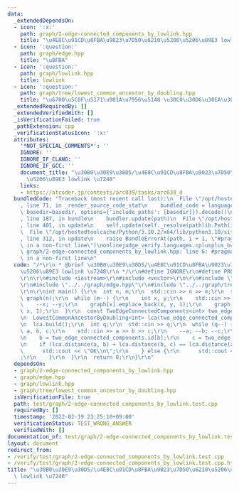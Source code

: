 ```yaml
---
data:
  _extendedDependsOn:
  - icon: ':x:'
    path: graph/2-edge-connected_components_by_lowlink.hpp
    title: "\u4E8C\u91CD\u8FBA\u9023\u7D50\u6210\u5206\u5206\u89E3 lowlink \u7248"
  - icon: ':question:'
    path: graph/edge.hpp
    title: "\u8FBA"
  - icon: ':question:'
    path: graph/lowlink.hpp
    title: lowlink
  - icon: ':question:'
    path: graph/tree/lowest_common_ancestor_by_doubling.hpp
    title: "\u6700\u5C0F\u5171\u901A\u7956\u5148 \u30C0\u30D6\u30EA\u30F3\u30B0\u7248"
  _extendedRequiredBy: []
  _extendedVerifiedWith: []
  _isVerificationFailed: true
  _pathExtension: cpp
  _verificationStatusIcon: ':x:'
  attributes:
    '*NOT_SPECIAL_COMMENTS*': ''
    IGNORE: ''
    IGNORE_IF_CLANG: ''
    IGNORE_IF_GCC: ''
    document_title: "\u30B0\u30E9\u30D5/\u4E8C\u91CD\u8FBA\u9023\u7D50\u6210\u5206\
      \u5206\u89E3 lowlink \u7248"
    links:
    - https://atcoder.jp/contests/arc039/tasks/arc039_d
  bundledCode: "Traceback (most recent call last):\n  File \"/opt/hostedtoolcache/Python/3.10.2/x64/lib/python3.10/site-packages/onlinejudge_verify/documentation/build.py\"\
    , line 71, in _render_source_code_stat\n    bundled_code = language.bundle(stat.path,\
    \ basedir=basedir, options={'include_paths': [basedir]}).decode()\n  File \"/opt/hostedtoolcache/Python/3.10.2/x64/lib/python3.10/site-packages/onlinejudge_verify/languages/cplusplus.py\"\
    , line 187, in bundle\n    bundler.update(path)\n  File \"/opt/hostedtoolcache/Python/3.10.2/x64/lib/python3.10/site-packages/onlinejudge_verify/languages/cplusplus_bundle.py\"\
    , line 401, in update\n    self.update(self._resolve(pathlib.Path(included), included_from=path))\n\
    \  File \"/opt/hostedtoolcache/Python/3.10.2/x64/lib/python3.10/site-packages/onlinejudge_verify/languages/cplusplus_bundle.py\"\
    , line 312, in update\n    raise BundleErrorAt(path, i + 1, \"#pragma once found\
    \ in a non-first line\")\nonlinejudge_verify.languages.cplusplus_bundle.BundleErrorAt:\
    \ graph/2-edge-connected_components_by_lowlink.hpp: line 6: #pragma once found\
    \ in a non-first line\n"
  code: "/*\r\n * @brief \u30B0\u30E9\u30D5/\u4E8C\u91CD\u8FBA\u9023\u7D50\u6210\u5206\
    \u5206\u89E3 lowlink \u7248\r\n */\r\n#define IGNORE\r\n#define PROBLEM \"https://atcoder.jp/contests/arc039/tasks/arc039_d\"\
    \r\n\r\n#include <iostream>\r\n#include <vector>\r\n\r\n#include \"../../graph/2-edge-connected_components_by_lowlink.hpp\"\
    \r\n#include \"../../graph/edge.hpp\"\r\n#include \"../../graph/tree/lowest_common_ancestor_by_doubling.hpp\"\
    \r\n\r\nint main() {\r\n  int n, m;\r\n  std::cin >> n >> m;\r\n  std::vector<std::vector<Edge<int>>>\
    \ graph(n);\r\n  while (m--) {\r\n    int x, y;\r\n    std::cin >> x >> y;\r\n\
    \    --x; --y;\r\n    graph[x].emplace_back(x, y, 1);\r\n    graph[y].emplace_back(y,\
    \ x, 1);\r\n  }\r\n  const TwoEdgeConnectedComponents<int> two_edge_connected_components(graph);\r\
    \n  LowestCommonAncestorByDoubling<int> lca(two_edge_connected_components.g);\r\
    \n  lca.build();\r\n  int q;\r\n  std::cin >> q;\r\n  while (q--) {\r\n    int\
    \ a, b, c;\r\n    std::cin >> a >> b >> c;\r\n    --a; --b; --c;\r\n    a = two_edge_connected_components.id[a];\r\
    \n    b = two_edge_connected_components.id[b];\r\n    c = two_edge_connected_components.id[c];\r\
    \n    if (lca.distance(a, b) + lca.distance(b, c) == lca.distance(a, c)) {\r\n\
    \      std::cout << \"OK\\n\";\r\n    } else {\r\n      std::cout << \"NG\\n\"\
    ;\r\n    }\r\n  }\r\n  return 0;\r\n}\r\n"
  dependsOn:
  - graph/2-edge-connected_components_by_lowlink.hpp
  - graph/edge.hpp
  - graph/lowlink.hpp
  - graph/tree/lowest_common_ancestor_by_doubling.hpp
  isVerificationFile: true
  path: test/graph/2-edge-connected_components_by_lowlink.test.cpp
  requiredBy: []
  timestamp: '2022-02-19 23:25:10+09:00'
  verificationStatus: TEST_WRONG_ANSWER
  verifiedWith: []
documentation_of: test/graph/2-edge-connected_components_by_lowlink.test.cpp
layout: document
redirect_from:
- /verify/test/graph/2-edge-connected_components_by_lowlink.test.cpp
- /verify/test/graph/2-edge-connected_components_by_lowlink.test.cpp.html
title: "\u30B0\u30E9\u30D5/\u4E8C\u91CD\u8FBA\u9023\u7D50\u6210\u5206\u5206\u89E3\
  \ lowlink \u7248"
---
```

